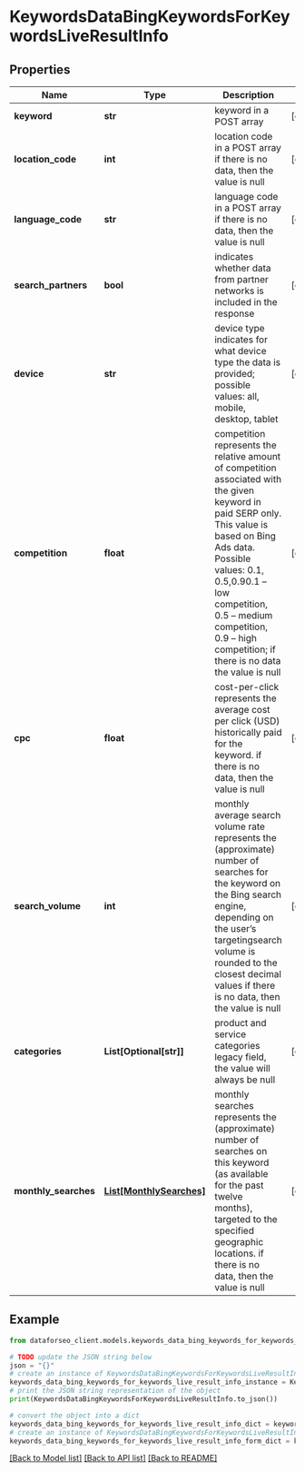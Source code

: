 # KeywordsDataBingKeywordsForKeywordsLiveResultInfo


## Properties

Name | Type | Description | Notes
------------ | ------------- | ------------- | -------------
**keyword** | **str** | keyword in a POST array | [optional] 
**location_code** | **int** | location code in a POST array if there is no data, then the value is null | [optional] 
**language_code** | **str** | language code in a POST array if there is no data, then the value is null | [optional] 
**search_partners** | **bool** | indicates whether data from partner networks is included in the response | [optional] 
**device** | **str** | device type indicates for what device type the data is provided; possible values: all, mobile, desktop, tablet | [optional] 
**competition** | **float** | competition represents the relative amount of competition associated with the given keyword in paid SERP only. This value is based on Bing Ads data. Possible values: 0.1, 0.5,0.90.1 – low competition, 0.5 – medium competition, 0.9 – high competition; if there is no data the value is null | [optional] 
**cpc** | **float** | cost-per-click represents the average cost per click (USD) historically paid for the keyword. if there is no data, then the value is null | [optional] 
**search_volume** | **int** | monthly average search volume rate represents the (approximate) number of searches for the keyword on the Bing search engine, depending on the user’s targetingsearch volume is rounded to the closest decimal values if there is no data, then the value is null | [optional] 
**categories** | **List[Optional[str]]** | product and service categories legacy field, the value will always be null | [optional] 
**monthly_searches** | [**List[MonthlySearches]**](MonthlySearches.md) | monthly searches represents the (approximate) number of searches on this keyword (as available for the past twelve months), targeted to the specified geographic locations. if there is no data, then the value is null | [optional] 

## Example

```python
from dataforseo_client.models.keywords_data_bing_keywords_for_keywords_live_result_info import KeywordsDataBingKeywordsForKeywordsLiveResultInfo

# TODO update the JSON string below
json = "{}"
# create an instance of KeywordsDataBingKeywordsForKeywordsLiveResultInfo from a JSON string
keywords_data_bing_keywords_for_keywords_live_result_info_instance = KeywordsDataBingKeywordsForKeywordsLiveResultInfo.from_json(json)
# print the JSON string representation of the object
print(KeywordsDataBingKeywordsForKeywordsLiveResultInfo.to_json())

# convert the object into a dict
keywords_data_bing_keywords_for_keywords_live_result_info_dict = keywords_data_bing_keywords_for_keywords_live_result_info_instance.to_dict()
# create an instance of KeywordsDataBingKeywordsForKeywordsLiveResultInfo from a dict
keywords_data_bing_keywords_for_keywords_live_result_info_form_dict = keywords_data_bing_keywords_for_keywords_live_result_info.from_dict(keywords_data_bing_keywords_for_keywords_live_result_info_dict)
```
[[Back to Model list]](../README.md#documentation-for-models) [[Back to API list]](../README.md#documentation-for-api-endpoints) [[Back to README]](../README.md)



